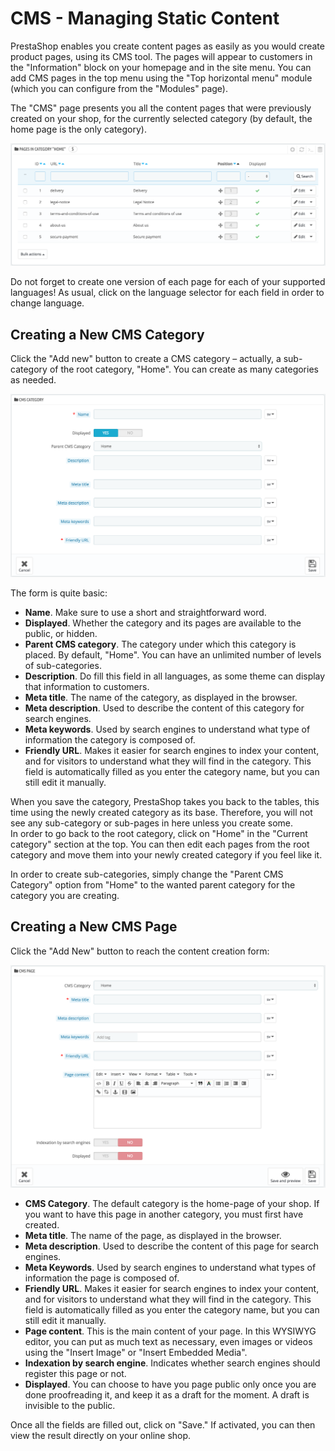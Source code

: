 # CMS - Managing Static Content

PrestaShop enables you create content pages as easily as you would create product pages, using its CMS tool. The pages will appear to customers in the "Information" block on your homepage and in the site menu. You can add CMS pages in the top menu using the "Top horizontal menu" module (which you can configure from the "Modules" page).

The "CMS" page presents you all the content pages that were previously created on your shop, for the currently selected category (by default, the home page is the only category).

![](../../../.gitbook/assets/46170138.png)

Do not forget to create one version of each page for each of your supported languages! As usual, click on the language selector for each field in order to change language.

## Creating a New CMS Category <a href="#cms-managingstaticcontent-creatinganewcmscategory" id="cms-managingstaticcontent-creatinganewcmscategory"></a>

Click the "Add new" button to create a CMS category – actually, a sub-category of the root category, "Home". You can create as many categories as needed.

![](../../../.gitbook/assets/46170140.png)

The form is quite basic:

* **Name**. Make sure to use a short and straightforward word.
* **Displayed**. Whether the category and its pages are available to the public, or hidden.
* **Parent CMS category**. The category under which this category is placed. By default, "Home". You can have an unlimited number of levels of sub-categories.
* **Description**. Do fill this field in all languages, as some theme can display that information to customers.
* **Meta title**. The name of the category, as displayed in the browser.
* **Meta description**. Used to describe the content of this category for search engines.
* **Meta keywords**. Used by search engines to understand what type of information the category is composed of.
* **Friendly URL**. Makes it easier for search engines to index your content, and for visitors to understand what they will find in the category. This field is automatically filled as you enter the category name, but you can still edit it manually.

When you save the category, PrestaShop takes you back to the tables, this time using the newly created category as its base. Therefore, you will not see any sub-category or sub-pages in here unless you create some.\
In order to go back to the root category, click on "Home" in the "Current category" section at the top. You can then edit each pages from the root category and move them into your newly created category if you feel like it.

In order to create sub-categories, simply change the "Parent CMS Category" option from "Home" to the wanted parent category for the category you are creating.

## Creating a New CMS Page <a href="#cms-managingstaticcontent-creatinganewcmspage" id="cms-managingstaticcontent-creatinganewcmspage"></a>

Click the "Add New" button to reach the content creation form:

![](../../../.gitbook/assets/46170141.png)

* **CMS Category**. The default category is the home-page of your shop. If you want to have this page in another category, you must first have created.
* **Meta title**. The name of the page, as displayed in the browser.
* **Meta description**. Used to describe the content of this page for search engines.
* **Meta Keywords**. Used by search engines to understand what types of information the page is composed of.
* **Friendly URL**. Makes it easier for search engines to index your content, and for visitors to understand what they will find in the category. This field is automatically filled as you enter the category name, but you can still edit it manually.
* **Page content**. This is the main content of your page. In this WYSIWYG editor, you can put as much text as necessary, even images or videos using the "Insert Image" or "Insert Embedded Media".
* **Indexation by search engine**. Indicates whether search engines should register this page or not.
* **Displayed**. You can choose to have you page public only once you are done proofreading it, and keep it as a draft for the moment. A draft is invisible to the public.

Once all the fields are filled out, click on "Save." If activated, you can then view the result directly on your online shop.
